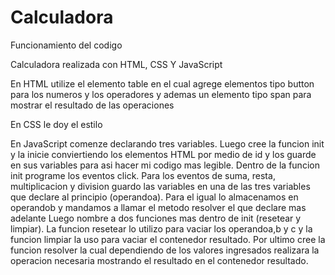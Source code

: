 # Calculadora
 Funcionamiento del codigo
 
 Calculadora realizada con HTML, CSS Y JavaScript

 En HTML utilize el elemento table en el cual agrege elementos tipo button para los numeros y los operadores y ademas un elemento tipo span para mostrar el resultado de las operaciones

 En CSS le doy el estilo 

 En JavaScript comenze declarando tres variables. Luego cree la funcion init y la inicie conviertiendo los elementos HTML por medio de id y los guarde en sus variables para asi hacer mi codigo mas legible.
 Dentro de la funcion init programe los eventos click.
 Para los eventos de suma, resta, multiplicacion y division guardo las variables en una de las tres variables que declare al principio (operandoa).
 Para el igual lo almacenamos en operandob y mandamos a llamar el metodo resolver el que declare mas adelante
 Luego nombre a dos funciones mas dentro de init (resetear y limpiar).
 La funcion resetear lo utilizo para vaciar los operandoa,b y c y la funcion limpiar la uso para vaciar el contenedor resultado.
 Por ultimo cree la funcion resolver la cual dependiendo de los valores ingresados realizara la operacion necesaria mostrando el resultado en el contenedor resultado.
 
